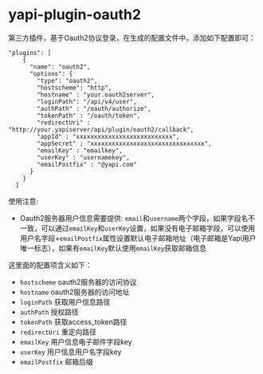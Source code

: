 # yapi-plugin-oauth2 

第三方插件，基于Oauth2协议登录，在生成的配置文件中，添加如下配置即可：

```
"plugins": [
    {
      "name": "oauth2",
      "options": {
        "type": "oauth2",
        "hostscheme": "http",
        "hostname" : "your.oauth2server",
        "loginPath": "/api/v4/user",
        "authPath" : "/oauth/authorize",
        "tokenPath" : "/oauth/token",
        "redirectUri" : "http://your.yapiserver/api/plugin/oauth2/callback",
        "appId" : "xxxxxxxxxxxxxxxxxxxxxxxxxxx",
        "appSecret" : "xxxxxxxxxxxxxxxxxxxxxxxxxxxxxxxx",
        "emailKey" : "emailkey",
        "userKey" : "usernamekey",
        "emailPostfix" : "@yapi.com"
      }
    }
  ]
```
使用注意:

- Oauth2服务器用户信息需要提供: `email`和`username`两个字段，如果字段名不一致，可以通过`emailKey`和`userKey`设置，如果没有电子邮箱字段，可以使用用户名字段+`emailPostfix`属性设置默认电子邮箱地址（电子邮箱是Yapi用户唯一标志），如果有`emailKey`默认使用`emailKey`获取邮箱信息

这里面的配置项含义如下：  

- `hostscheme` oauth2服务器的访问协议
- `hostname` oauth2服务器的访问地址
- `loginPath` 获取用户信息路径
- `authPath` 授权路径
- `tokenPath` 获取access_token路径
- `redirectUri` 重定向路径
- `emailKey` 用户信息电子邮件字段key
- `userKey` 用户信息用户名字段key
- `emailPostfix` 邮箱后缀

